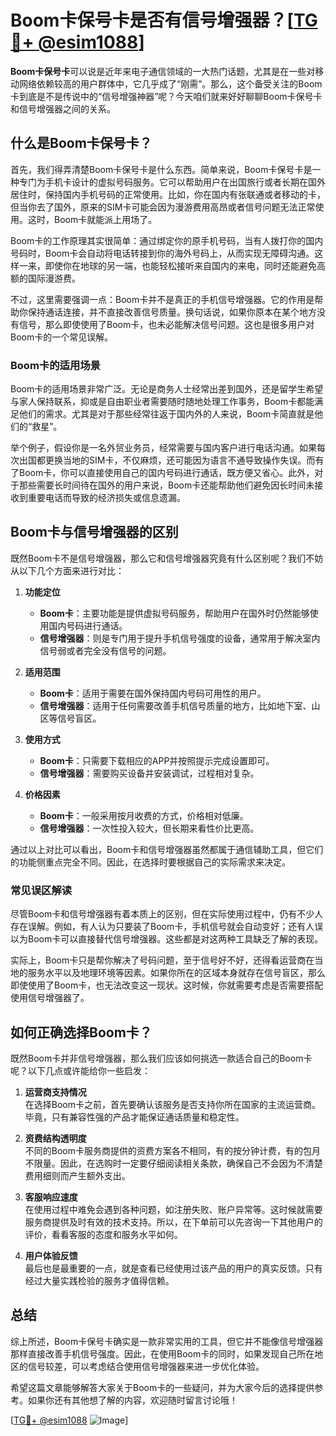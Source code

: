 # Boom卡保号卡是否有信号增强器？[[TG💪+ @esim1088](https://t.me/s/esim1088)]

**Boom卡保号卡**可以说是近年来电子通信领域的一大热门话题，尤其是在一些对移动网络依赖较高的用户群体中，它几乎成了“刚需”。那么，这个备受关注的Boom卡到底是不是传说中的“信号增强神器”呢？今天咱们就来好好聊聊Boom卡保号卡和信号增强器之间的关系。

## 什么是Boom卡保号卡？

首先，我们得弄清楚Boom卡保号卡是什么东西。简单来说，Boom卡保号卡是一种专门为手机卡设计的虚拟号码服务。它可以帮助用户在出国旅行或者长期在国外居住时，保持国内手机号码的正常使用。比如，你在国内有张联通或者移动的卡，但当你去了国外，原来的SIM卡可能会因为漫游费用高昂或者信号问题无法正常使用。这时，Boom卡就能派上用场了。

Boom卡的工作原理其实很简单：通过绑定你的原手机号码，当有人拨打你的国内号码时，Boom卡会自动将电话转接到你的海外号码上，从而实现无障碍沟通。这样一来，即使你在地球的另一端，也能轻松接听来自国内的来电，同时还能避免高额的国际漫游费。

不过，这里需要强调一点：Boom卡并不是真正的手机信号增强器。它的作用是帮助你保持通话连接，并不直接改善信号质量。换句话说，如果你原本在某个地方没有信号，那么即使使用了Boom卡，也未必能解决信号问题。这也是很多用户对Boom卡的一个常见误解。

### Boom卡的适用场景

Boom卡的适用场景非常广泛。无论是商务人士经常出差到国外，还是留学生希望与家人保持联系，抑或是自由职业者需要随时随地处理工作事务，Boom卡都能满足他们的需求。尤其是对于那些经常往返于国内外的人来说，Boom卡简直就是他们的“救星”。

举个例子，假设你是一名外贸业务员，经常需要与国内客户进行电话沟通。如果每次出国都更换当地的SIM卡，不仅麻烦，还可能因为语言不通导致操作失误。而有了Boom卡，你可以直接使用自己的国内号码进行通话，既方便又省心。此外，对于那些需要长时间待在国外的用户来说，Boom卡还能帮助他们避免因长时间未接收到重要电话而导致的经济损失或信息遗漏。

## Boom卡与信号增强器的区别

既然Boom卡不是信号增强器，那么它和信号增强器究竟有什么区别呢？我们不妨从以下几个方面来进行对比：

1. **功能定位**  
   - **Boom卡**：主要功能是提供虚拟号码服务，帮助用户在国外时仍然能够使用国内号码进行通话。
   - **信号增强器**：则是专门用于提升手机信号强度的设备，通常用于解决室内信号弱或者完全没有信号的问题。

2. **适用范围**  
   - **Boom卡**：适用于需要在国外保持国内号码可用性的用户。
   - **信号增强器**：适用于任何需要改善手机信号质量的地方，比如地下室、山区等信号盲区。

3. **使用方式**  
   - **Boom卡**：只需要下载相应的APP并按照提示完成设置即可。
   - **信号增强器**：需要购买设备并安装调试，过程相对复杂。

4. **价格因素**  
   - **Boom卡**：一般采用按月收费的方式，价格相对低廉。
   - **信号增强器**：一次性投入较大，但长期来看性价比更高。

通过以上对比可以看出，Boom卡和信号增强器虽然都属于通信辅助工具，但它们的功能侧重点完全不同。因此，在选择时要根据自己的实际需求来决定。

### 常见误区解读

尽管Boom卡和信号增强器有着本质上的区别，但在实际使用过程中，仍有不少人存在误解。例如，有人认为只要装了Boom卡，手机信号就会自动变好；还有人误以为Boom卡可以直接替代信号增强器。这些都是对这两种工具缺乏了解的表现。

实际上，Boom卡只是帮你解决了号码问题，至于信号好不好，还得看运营商在当地的服务水平以及地理环境等因素。如果你所在的区域本身就存在信号盲区，那么即使使用了Boom卡，也无法改变这一现状。这时候，你就需要考虑是否需要搭配使用信号增强器了。

## 如何正确选择Boom卡？

既然Boom卡并非信号增强器，那么我们应该如何挑选一款适合自己的Boom卡呢？以下几点或许能给你一些启发：

1. **运营商支持情况**  
   在选择Boom卡之前，首先要确认该服务是否支持你所在国家的主流运营商。毕竟，只有兼容性强的产品才能保证通话质量和稳定性。

2. **资费结构透明度**  
   不同的Boom卡服务商提供的资费方案各不相同，有的按分钟计费，有的包月不限量。因此，在选购时一定要仔细阅读相关条款，确保自己不会因为不清楚费用细则而产生额外支出。

3. **客服响应速度**  
   在使用过程中难免会遇到各种问题，如注册失败、账户异常等。这时候就需要服务商提供及时有效的技术支持。所以，在下单前可以先咨询一下其他用户的评价，看看客服的态度和服务水平如何。

4. **用户体验反馈**  
   最后也是最重要的一点，就是查看已经使用过该产品的用户的真实反馈。只有经过大量实践检验的服务才值得信赖。

## 总结

综上所述，Boom卡保号卡确实是一款非常实用的工具，但它并不能像信号增强器那样直接改善手机信号强度。因此，在使用Boom卡的同时，如果发现自己所在地区的信号较差，可以考虑结合使用信号增强器来进一步优化体验。

希望这篇文章能够解答大家关于Boom卡的一些疑问，并为大家今后的选择提供参考。如果你还有其他想了解的内容，欢迎随时留言讨论哦！

[[TG💪+ @esim1088](https://t.me/s/esim1088) ![Image](https://i.postimg.cc/4NQfJmqS/Snipaste-2025-05-13-00-14-12.png)]